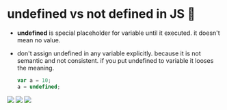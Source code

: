 # undefined vs not defined in JS 🤔

- **undefined** is special placeholder for variable until it executed. it doesn't mean no value.

- don't assign undefined in any variable explicitly. because it is not semantic and not consistent. if you put undefined to variable it looses the meaning.
  ```javascript
  var a = 10;
  a = undefined;
  ```

![](./pics/1.png)
![](./pics/2.png)
![](./pics/3.png)